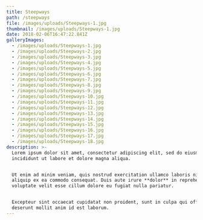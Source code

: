 ```yaml
---
title: Steepways
path: /steepways
file: /images/uploads/Steepways-1.jpg
thumbnail: /images/uploads/Steepways-1.jpg
date: 2018-02-06T16:47:22.841Z
galleryImages:
  - /images/uploads/Steepways-1.jpg
  - /images/uploads/Steepways-2.jpg
  - /images/uploads/Steepways-3.jpg
  - /images/uploads/Steepways-4.jpg
  - /images/uploads/Steepways-5.jpg
  - /images/uploads/Steepways-6.jpg
  - /images/uploads/Steepways-7.jpg
  - /images/uploads/Steepways-8.jpg
  - /images/uploads/Steepways-9.jpg
  - /images/uploads/Steepways-10.jpg
  - /images/uploads/Steepways-11.jpg
  - /images/uploads/Steepways-12.jpg
  - /images/uploads/Steepways-13.jpg
  - /images/uploads/Steepways-14.jpg
  - /images/uploads/Steepways-15.jpg
  - /images/uploads/Steepways-16.jpg
  - /images/uploads/Steepways-17.jpg
  - /images/uploads/Steepways-18.jpg
description: >-
  Lorem ipsum dolor sit amet, consectetur adipiscing elit, sed do eiusmod tempor
  incididunt ut labore et dolore magna aliqua. 


  Ut enim ad minim veniam, quis nostrud exercitation ullamco laboris nisi ut
  aliquip ex ea commodo consequat. Duis aute irure **dolor** in reprehenderit in
  voluptate velit esse cillum dolore eu fugiat nulla pariatur. 


  Excepteur sint occaecat cupidatat non proident, sunt in culpa qui officia
  deserunt mollit anim id est laborum.
---
```


